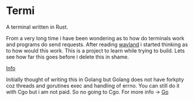 # Termi

A terminal written in Rust.

From a very long time i have been wondering as to how do terminals work and programs do send requests.
After reading [wayland](https://way-cooler.org/book/wayland_introduction.html) i started thinking as to how would this work.
This is a project to learn while trying to build. Lets see how far this goes before i delete this in shame.

[Info](https://poor.dev/blog/terminal-anatomy/)

Initially thought of writing this in Golang but Golang does not have forkpty coz threads and gorutines exec and handling of errno. You can still do it with Cgo but i am not paid. So no going to Cgo.
For more info -> [Go](https://groups.google.com/g/golang-nuts/c/Be8h4q9AoD4?pli=1)
